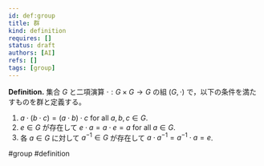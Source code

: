 ```yaml
---
id: def:group
title: 群
kind: definition
requires: []
status: draft
authors: [AI]
refs: []
tags: [group]
---
```


**Definition.** 集合 $G$ と二項演算 $\cdot : G\times G \to G$ の組 $(G,\cdot)$ で，以下の条件を満たすものを群と定義する。
1. $a\cdot (b\cdot c) = (a\cdot b)\cdot c$ for all $a,b,c\in G$.
2. $e\in G$ が存在して $e\cdot a = a\cdot e = a$ for all $a\in G$.
3. 各 $a\in G$ に対して $a^{-1}\in G$ が存在して $a\cdot a^{-1} = a^{-1}\cdot a = e$.

#group #definition
